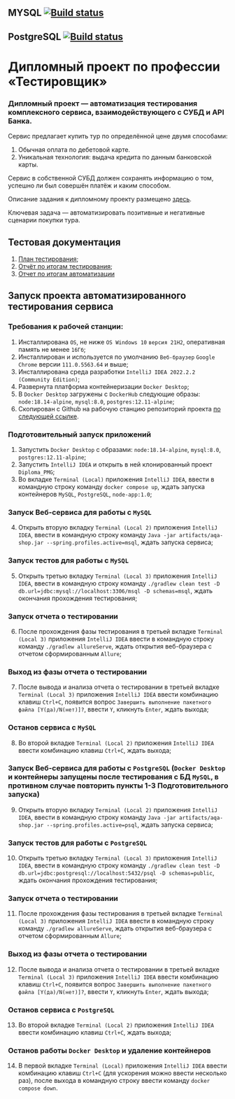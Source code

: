 ## MYSQL [![Build status](https://ci.appveyor.com/api/projects/status/kehrt7lt6qg02gba?svg=true)](https://ci.appveyor.com/project/MaratGP1967/diploma-pmg) 
## PostgreSQL [![Build status](https://ci.appveyor.com/api/projects/status/kehrt7lt6qg02gba?svg=true)](https://ci.appveyor.com/project/MaratGP1967/diploma-pmg)
# Дипломный проект по профессии «Тестировщик»
### Дипломный проект — автоматизация тестирования комплексного сервиса, взаимодействующего с СУБД и API Банка.

Сервис предлагает купить тур по определённой цене двумя способами:
1. Обычная оплата по дебетовой карте.
2. Уникальная технология: выдача кредита по данным банковской карты.

Сервис в собственной СУБД должен сохранять информацию о том, успешно ли был совершён платёж и каким способом.

Описание задания к дипломному проекту размещено [здесь](https://github.com/netology-code/qa-diploma).

Ключевая задача — автоматизировать позитивные и негативные сценарии покупки тура.

## Тестовая документация
1. [План тестирования](https://github.com/MaratGP1967/Diploma_PMG/blob/main/Plan.md);
1. [Отчёт по итогам тестирования](https://github.com/MaratGP1967/Diploma_PMG/blob/main/Report.md);
1. [Отчет по итогам автоматизации](https://github.com/MaratGP1967/Diploma_PMG/blob/main/Summary.md)

## Запуск проекта автоматизированного тестирования сервиса
### Требования к рабочей станции:
1. Инсталлирована `OS`, не ниже `OS Windows 10` `версия 21H2`, оперативная память не менее `16Гб`;
2. Инсталлирован и используется по умолчанию `Веб-браузер` `Google Chrome` версии `111.0.5563.64` и выше;
3. Инсталлирована среда разработки `IntelliJ IDEA 2022.2.2 (Community Edition)`;
4. Развернута платформа контейнеризации `Docker Desktop`;
5. В `Docker Desktop` загружены с `DockerHub` следующие образы: `node:18.14-alpine`, `mysql:8.0`, `postgres:12.11-alpine`;
6. Скопирован с Github на рабочую станцию репозиторий проекта [по следующей ссылке](https://github.com/MaratGP1967/Diploma_PMG).
### Подготовительный запуск приложений
1. Запустить `Docker Desktop` с образами: `node:18.14-alpine`, `mysql:8.0`, `postgres:12.11-alpine`;
2. Запустить `IntelliJ IDEA` и открыть в ней клонированный проект `Diploma_PMG`;
3. Во вкладке `Terminal (Local)` приложения `IntelliJ IDEA`, ввести в командную  строку команду `docker compose up`, ждать запуска контейнеров `MySQL`, `PostgreSQL`, `node-app:1.0`;
### Запуск Веб-сервиса для работы с `MySQL`
4. Открыть вторую вкладку `Terminal (Local 2)` приложения `IntelliJ IDEA`, ввести в командную строку команду `Java -jar artifacts/aqa-shop.jar --spring.profiles.active=msql`, ждать запуска сервиса;
### Запуск тестов для работы с `MySQL`
5. Открыть третью вкладку `Terminal (Local 3)` приложения `IntelliJ IDEA`, ввести в командную строку команду `./gradlew clean test -D db.url=jdbc:mysql://localhost:3306/msql -D schemas=msql`, ждать окончания прохождения тестирования;
### Запуск отчета о тестировании
6. После прохождения фазы тестирования в третьей вкладке `Terminal (Local 3)` приложения `IntelliJ IDEA` ввести в командную строку команду `./gradlew allureServe`, ждать открытия веб-браузера с отчетом сформированным `Allure`;
### Выход из фазы отчета о тестировании
7. После вывода и анализа отчета о тестировании в третьей вкладке `Terminal (Local 3)` приложения `IntelliJ IDEA` ввести комбинацию клавиш `Ctrl+C`, появится вопрос `Завершить выполнение пакетного файла [Y(да)/N(нет)]?`, ввести `Y`, кликнуть `Enter`, ждать выхода;
### Останов сервиса с `MySQL`
8.  Во второй вкладке `Terminal (Local 2)` приложения `IntelliJ IDEA` ввести комбинацию клавиш `Ctrl+C`, ждать выхода;
### Запуск Веб-сервиса для работы с `PostgreSQL` (`Docker Desktop` и контейнеры запущены после тестирования с БД `MySQL`, в противном случае повторить пункты 1-3 Подготовительного запуска)
9. Открыть вторую вкладку `Terminal (Local 2)` приложения `IntelliJ IDEA`, ввести в командную строку команду `Java -jar artifacts/aqa-shop.jar --spring.profiles.active=psql`, ждать запуска сервиса;
### Запуск тестов для работы с `PostgreSQL`
10. Открыть третью вкладку `Terminal (Local 3)` приложения `IntelliJ IDEA`, ввести в командную строку команду `./gradlew clean test -D db.url=jdbc:postgresql://localhost:5432/psql -D schemas=public`, ждать окончания прохождения тестирования;
### Запуск отчета о тестировании
11. После прохождения фазы тестирования в третьей вкладке `Terminal (Local 3)` приложения `IntelliJ IDEA` ввести в командную строку команду `./gradlew allureServe`, ждать открытия веб-браузера с отчетом сформированным `Allure`;
### Выход из фазы отчета о тестировании
12. После вывода и анализа отчета о тестировании в третьей вкладке `Terminal (Local 3)` приложения `IntelliJ IDEA` ввести комбинацию клавиш `Ctrl+C`, появится вопрос `Завершить выполнение пакетного файла [Y(да)/N(нет)]?`, ввести `Y`, кликнуть `Enter`, ждать выхода;
### Останов сервиса с `PostgreSQL`
13.  Во второй вкладке `Terminal (Local 2)` приложения `IntelliJ IDEA` ввести комбинацию клавиш `Ctrl+C`, ждать выхода;
### Останов работы `Docker Desktop`  и удаление контейнеров
14.  В первой вкладке `Terminal (Local)` приложения `IntelliJ IDEA` ввести комбинацию клавиш `Ctrl+C` (для ускорения можно ввести несколько раз), после выхода в командную строку ввести команду `docker compose down`.

